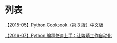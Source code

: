 # 列表

[【2015-05】Python Cookbook（第 3 版）中文版](【2015-05】Python%20Cookbook（第%203%20版）中文版.md)

[【2016-07】Python 编程快速上手：让繁琐工作自动化](【2016-07】Python%20编程快速上手：让繁琐工作自动化.md)
